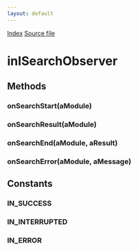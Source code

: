```yaml
---
layout: default
---
```

<div id='links'><a href="../index.html">Index</a>
<a href="http://dxr.mozilla.org/mozilla-central/source/layout/inspector/inISearchObserver.idl">Source file</a>
</div>

# inISearchObserver #

## Methods ##

### onSearchStart(aModule) ###

### onSearchResult(aModule) ###

### onSearchEnd(aModule, aResult) ###

### onSearchError(aModule, aMessage) ###

## Constants ##

### IN_SUCCESS ###

### IN_INTERRUPTED ###

### IN_ERROR ###
